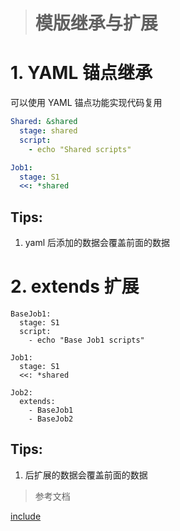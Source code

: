 > # 模版继承与扩展

# 1. YAML 锚点继承

可以使用 YAML 锚点功能实现代码复用

```yaml
Shared: &shared
  stage: shared
  script:
    - echo "Shared scripts"

Job1:
  stage: S1
  <<: *shared
```

## Tips:

1. yaml 后添加的数据会覆盖前面的数据


# 2. extends 扩展

```shell
BaseJob1:
  stage: S1
  script:
    - echo "Base Job1 scripts"

Job1:
  stage: S1
  <<: *shared

Job2:
  extends:
    - BaseJob1
    - BaseJob2
```

## Tips:

1. 后扩展的数据会覆盖前面的数据







> 参考文档

[include](https://gitlab.gz.cvte.cn/help/ci/yaml/index.md#include)